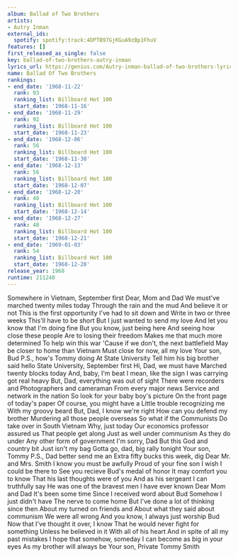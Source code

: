 ```yaml
---
album: Ballad of Two Brothers
artists:
- Autry Inman
external_ids:
  spotify: spotify:track:4DPTB97GjKGuA9zBp1FhuV
features: []
first_released_as_single: false
key: ballad-of-two-brothers-autry-inman
lyrics_url: https://genius.com/Autry-inman-ballad-of-two-brothers-lyrics
name: Ballad Of Two Brothers
rankings:
- end_date: '1968-11-22'
  rank: 93
  ranking_list: Billboard Hot 100
  start_date: '1968-11-16'
- end_date: '1968-11-29'
  rank: 92
  ranking_list: Billboard Hot 100
  start_date: '1968-11-23'
- end_date: '1968-12-06'
  rank: 56
  ranking_list: Billboard Hot 100
  start_date: '1968-11-30'
- end_date: '1968-12-13'
  rank: 56
  ranking_list: Billboard Hot 100
  start_date: '1968-12-07'
- end_date: '1968-12-20'
  rank: 48
  ranking_list: Billboard Hot 100
  start_date: '1968-12-14'
- end_date: '1968-12-27'
  rank: 48
  ranking_list: Billboard Hot 100
  start_date: '1968-12-21'
- end_date: '1969-01-03'
  rank: 54
  ranking_list: Billboard Hot 100
  start_date: '1968-12-28'
release_year: 1968
runtime: 211240
---
```

Somewhere in Vietnam, September first
Dear, Mom and Dad
We must've marched twenty miles today
Through the rain and the mud
And believe it or not
This is the first opportunity
I've had to sit down and
Write in two or three weeks
This'll have to be short
But I just wanted to send my love
And let you know that I'm doing fine
But you know, just being here
And seeing how close these people
Are to losing their freedom
Makes me that much more determined
To help win this war
'Cause if we don't, the next battlefield
May be closer to home than Vietnam
Must close for now, all my love
Your son, Bud
P.S., how's Tommy doing
At State University
Tell him his big brother said hello
State University, September first
Hi, Dad, we must have
Marched twenty blocks today
And, baby, I'm beat
I mean, like the sign
I was carrying got real heavy
But, Dad, everything was out of sight
There were recorders and
Photographers and cameraman
From every major news
Service and network in the nation
So look for your baby boy's picture
On the front page of today's paper
Of course, you might have a
Little trouble recognizing me
With my groovy beard
But, Dad, I know we're right
How can you defend my brother
Murdering all those people overseas
So what if the Communists
Do take over in South Vietnam
Why, just today
Our economics professor assured us
That people get along
Just as well under communism
As they do under
Any other form of government
I'm sorry, Dad
But this God and country bit
Just isn't my bag
Gotta go, dad, big rally tonight
Your son, Tommy
P.S., Dad better send me an
Extra fifty bucks this week, dig
Dear Mr. and Mrs. Smith
I know you must be awfully
Proud of your fine son
I wish I could be there to
See you recieve Bud's medal of honor
It may comfort you to know
That his last thoughts were of you
And as his sergeant
I can truthfully say
He was one of the bravest men
I have ever known
Dear Mom and Dad
It's been some time
Since I received word about Bud
Somehow I just didn't have
The nerve to come home
But I've done a lot of thinking since then
About my turned on friends and
About what they said about communism
We were all wrong
And you know, I always just worship Bud
Now that I've thought it over, I know
That he would never fight for something
Unless he believed in it
With all of his heart
And in spite of all my past mistakes
I hope that somehow, someday
I can become as big in your eyes
As my brother will always be
Your son, Private Tommy Smith
